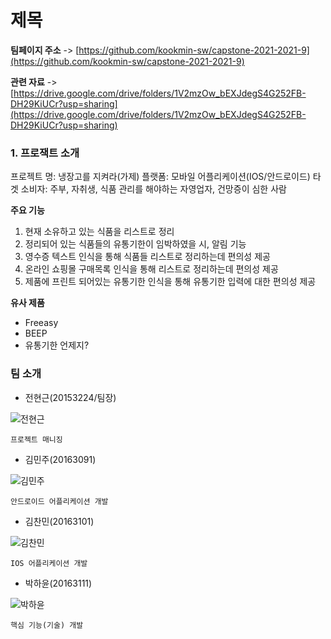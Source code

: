 # 제목

**팀페이지 주소** -> [https://github.com/kookmin-sw/capstone-2021-2021-9](https://github.com/kookmin-sw/capstone-2021-2021-9)

**관련 자료** -> [https://drive.google.com/drive/folders/1V2mzOw_bEXJdegS4G252FB-DH29KiUCr?usp=sharing](https://drive.google.com/drive/folders/1V2mzOw_bEXJdegS4G252FB-DH29KiUCr?usp=sharing)

### 1. 프로잭트 소개

프로젝트 명: 냉장고를 지켜라(가제)
플랫폼: 모바일 어플리케이션(IOS/안드로이드)
타겟 소비자: 주부, 자취생, 식품 관리를 해야하는 자영업자, 건망증이 심한 사람

**주요 기능**

1. 현재 소유하고 있는 식품을 리스트로 정리
2. 정리되어 있는 식품들의 유통기한이 임박하였을 시, 알림 기능
3. 영수증 텍스트 인식을 통해 식품들 리스트로 정리하는데 편의성 제공
4. 온라인 쇼핑몰 구매목록 인식을 통해 리스트로 정리하는데 편의성 제공
5. 제품에 프린트 되어있는 유통기한 인식을 통해 유통기한 입력에 대한 편의성 제공

**유사 제품**

- Freeasy
- BEEP
- 유통기한 언제지?

### 팀 소개

- 전현근(20153224/팀장)

![전현근](%E1%84%8C%E1%85%A6%E1%84%86%E1%85%A9%E1%86%A8%203d6a6d01a1784a08b6b3fe0b71514c5b/KakaoTalk_20210409_000232109.jpg)

```
프로젝트 매니징
```

- 김민주(20163091)

![김민주](%E1%84%8C%E1%85%A6%E1%84%86%E1%85%A9%E1%86%A8%203d6a6d01a1784a08b6b3fe0b71514c5b/_-KakaoTalk_20210404_211047435_01.jpg)

```
안드로이드 어플리케이션 개발
```

- 김찬민(20163101)

![김찬민](%E1%84%8C%E1%85%A6%E1%84%86%E1%85%A9%E1%86%A8%203d6a6d01a1784a08b6b3fe0b71514c5b/KakaoTalk_20210404_210623886.jpg)

```
IOS 어플리케이션 개발
```

- 박하윤(20163111)

![박하윤](/docs/team_image/KakaoTalk_20210404_210423322.jpg)

```
핵심 기능(기술) 개발
```
